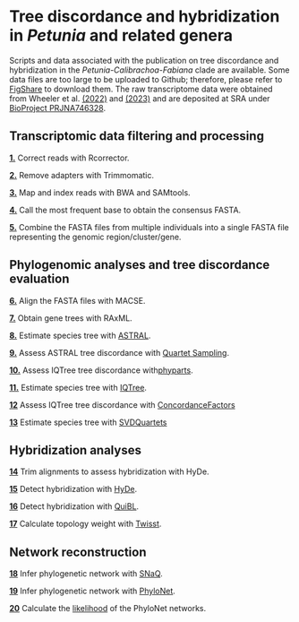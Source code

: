 # Tree discordance and hybridization in *Petunia* and related genera
Scripts and data associated with the publication on tree discordance and hybridization in the *Petunia*-*Calibrachoa*-*Fabiana* clade are available. Some data files are too large to be uploaded to Github; therefore, please refer to [FigShare](https://figshare.com/s/c3f6e7305660e03031ec) to download them. The raw transcriptome data were obtained from Wheeler et al. [(2022)](https://doi.org/10.1093/molbev/msac044) and [(2023)](https://doi.org/10.1098/rspb.2023.0275) and are deposited at SRA under [BioProject PRJNA746328](https://www.ncbi.nlm.nih.gov/bioproject/?term=PRJNA746328).

## Transcriptomic data filtering and processing
[**1.**](Scripts/01_Rcorrector.sh) Correct reads with Rcorrector.

[**2.**](Scripts/02Trimmomatic.sh) Remove adapters with Trimmomatic.

[**3.**](Scripts/MappingIndexing.sh) Map and index reads with BWA and SAMtools.

[**4.**](Scripts/04_Consensus_MostFrequentBase.sh) Call the most frequent base to obtain the consensus FASTA.

[**5.**](Scripts/05_ConcatenateFastaByCluster.sh) Combine the FASTA files from multiple individuals into a single FASTA file representing the genomic region/cluster/gene.

## Phylogenomic analyses and tree discordance evaluation

[**6.**](Scripts/06_Align_MACSE.sh) Align the FASTA files with MACSE.

[**7.**](Scripts/07_RAxML_GeneTrees.sh) Obtain gene trees with RAxML.

[**8.**](Scripts/08_ASTRAL.sh) Estimate species tree with [ASTRAL](Data/ASTRAL).

[**9.**](Scripts/09_QuartetsSampling.sh) Assess ASTRAL tree discordance with [Quartet Sampling](Data/QuartetSampling).

[**10.**](Scripts/10_phyparts_ICA_onPrunedTrees.sh) Assess IQTree tree discordance with[phyparts](Data/phyparts).

[**11.**](Scripts/11_IQTree.sh) Estimate species tree with [IQTree](Data/IQTree).

[**12**](Scripts/12_IQTree_ConcordanceFactor.sh) Assess IQTree tree discordance with [ConcordanceFactors](Data/IQTree/IQTree_ConcordanceFactors.919641.out)

[**13**](Scripts/13_SVDQuartets.sh) Estimate species tree with [SVDQuartets](Data/SVDQuartets)

## Hybridization analyses
[**14**](Scripts/14_TrimAligmentsForHyDe.sh) Trim alignments to assess hybridization with HyDe.

[**15**](Scripts/15_HyDe.sh) Detect hybridization with [HyDe](Data/HyDe).

[**16**](Scripts/16_QuiBL.sh) Detect hybridization with [QuiBL](Data/QuiBL).

[**17**](Scripts/17_TWISST.py) Calculate topology weight with [Twisst](Data/TWISST).

## Network reconstruction

[**18**](Scripts/18_SNaQ.sh) Infer phylogenetic network with [SNaQ](Data/SNaQ).

[**19**](Scripts/19_PhyloNet.sh) Infer phylogenetic network with [PhyloNet](Data/PhyloNet).

[**20**](Scripts/20_CalculateLhoodPhyloNet.sh) Calculate the [likelihood](Data/PhyloNet/Likelihood) of the PhyloNet networks.


